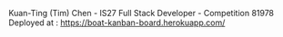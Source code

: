 Kuan-Ting (Tim) Chen - IS27 Full Stack Developer - Competition 81978
Deployed at : https://boat-kanban-board.herokuapp.com/